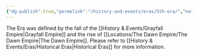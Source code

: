 ```yaml
---
{"dg-publish":true,"permalink":"/history-and-events/eras/5th-era/","noteIcon":"","created":"2024-09-06T13:41:17.909+01:00","updated":"2024-12-13T17:46:30.499+00:00"}
---
```


The Era was defined by the fall of the [[History & Events/Grayfall Empire\|Grayfall Empire]] and the rise of [[Locations/The Dawn Empire/The Dawn Empire\|The Dawn Empire]]. Please refer to [[History & Events/Eras/Historical Eras\|Historical Eras]] for more information. 